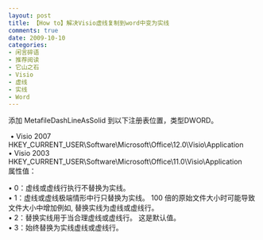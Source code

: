 ```yaml
---
layout: post
title: 【How to】解决Visio虚线复制到word中变为实线
comments: true
date: 2009-10-10
categories:
- 闲言碎语
- 推荐阅读
- 它山之石
- Visio
- 虚线
- 实线
- Word
---
```


<p>添加 MetafileDashLineAsSolid 到以下注册表位置，类型DWORD。</p>
<p> • Visio 2007<br />HKEY_CURRENT_USER\Software\Microsoft\Office\12.0\Visio\Application<br />• Visio 2003<br />HKEY_CURRENT_USER\Software\Microsoft\Office\11.0\Visio\Application<br />属性值：</p>
<p>• 0：虚线或虚线行执行不替换为实线。<br />• 1：虚线或虚线极端情形中行只替换为实线。 100 倍的原始文件大小时可能导致文件大小中增加例如, 替换实线为虚线或虚线行。 <br />• 2：替换实线用于当合理虚线或虚线行。 这是默认值。 <br />• 3：始终替换为实线虚线或虚线行。 </p>
<p> </p>				

